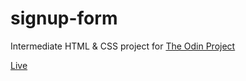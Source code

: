 # signup-form
Intermediate HTML & CSS project for [The Odin Project](https://www.theodinproject.com/paths/full-stack-javascript/courses/intermediate-html-and-css/lessons/sign-up-form)  

[Live](https://mchlol.github.io/signup-form/)